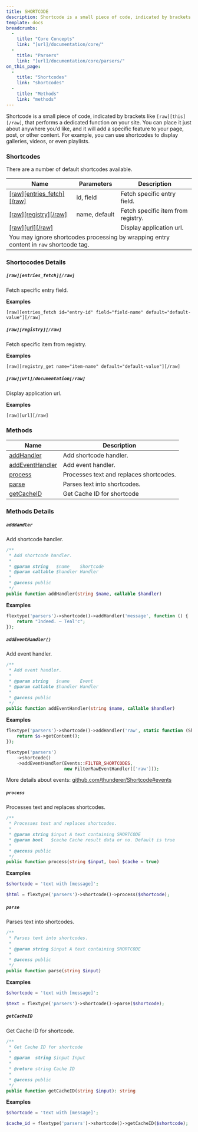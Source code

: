```yaml
---
title: SHORTCODE
description: Shortcode is a small piece of code, indicated by brackets like `[this]`, that performs a dedicated function on your site.
template: docs
breadcrumbs:
  -
    title: "Core Concepts"
    link: "[url]/documentation/core/"
  -
    title: "Parsers"
    link: "[url]/documentation/core/parsers/"
on_this_page:
  -
    title: "Shortcodes"
    link: "shortcodes"
  -
    title: "Methods"
    link: "methods"
---
```


Shortcode is a small piece of code, indicated by brackets like `[raw][this][/raw]`, that performs a dedicated function on your site. You can place it just about anywhere you’d like, and it will add a specific feature to your page, post, or other content. For example, you can use shortcodes to display galleries, videos, or even playlists.

### <a name="shortcodes"></a> Shortcodes

There are a number of default shortcodes available.

<table>
    <thead>
        <tr>
            <th>Name</th>
            <th>Parameters</th>
            <th>Description</th>
        </tr>
    </thead>
    <tbody>
        <tr>
            <td><a href="#shortcodes-entries_fetch">[raw][entries_fetch][/raw]</a></td>
            <td>id, field</td>
            <td>Fetch specific entry field.</td>
        </tr>
        <tr>
            <td><a href="#shortcodes-registry">[raw][registry][/raw]</a></td>
            <td>name, default</td>
            <td>Fetch specific item from registry.</td>
        </tr>
        <tr>
            <td><a href="#shortcodes-raw">[raw][url][/raw]</a></td>
            <td></td>
            <td>Display application url.</td>
        </tr>
        <tr>
            <td colspan="3">
                You may ignore shortcodes processing by wrapping entry content in <code>raw</code> shortcode tag.
            </td>
        </tr>
    </tbody>
</table>

### Shortocodes Details

##### <a name="shortcodes-entries_fetch"></a> `[raw][entries_fetch][/raw]`

Fetch specific entry field.

**Examples**

```
[raw][entries_fetch id="entry-id" field="field-name" default="default-value"][/raw]
```

##### <a name="shortcodes-registry"></a> `[raw][registry][/raw]`

Fetch specific item from registry.

**Examples**

```
[raw][registry_get name="item-name" default="default-value"][/raw]
```

##### <a name="shortcodes-url"></a> `[raw][url]/documentation[/raw]`

Display application url.

**Examples**

```
[raw][url][/raw]
```

### <a name="methods"></a> Methods

<table>
    <thead>
        <tr>
            <th>Name</th>
            <th>Description</th>
        </tr>
    </thead>
    <tbody>
        <tr>
            <td><a href="#methods-addHandler">addHandler</a></td>
            <td>Add shortcode handler.</td>
        </tr>
        <tr>
            <td><a href="#methods-addEventHandler">addEventHandler</a></td>
            <td>Add event handler.</td>
        </tr>
        <tr>
            <td><a href="#methods-process">process</a></td>
            <td>Processes text and replaces shortcodes.</td>
        </tr>
        <tr>
            <td><a href="#methods-parse">parse</a></td>
            <td>Parses text into shortcodes.</td>
        </tr>
        <tr>
            <td><a href="#methods-getCacheID">getCacheID</a></td>
            <td>Get Cache ID for shortcode</td>
        </tr>
    </tbody>
</table>

### Methods Details

##### <a name="methods-addHandler"></a> `addHandler`

Add shortcode handler.

```php
/**
 * Add shortcode handler.
 *
 * @param string   $name    Shortcode
 * @param callable $handler Handler
 *
 * @access public
 */
public function addHandler(string $name, callable $handler)
```

**Examples**

```php
flextype('parsers')->shortcode()->addHandler('message', function () {
    return "Indeed. – Teal'c";
});
```

##### <a name="methods-addEventHandler"></a> `addEventHandler()`

Add event handler.

```php
/**
 * Add event handler.
 *
 * @param string   $name    Event
 * @param callable $handler Handler
 *
 * @access public
 */
public function addEventHandler(string $name, callable $handler)
```

**Examples**

```php
flextype('parsers')->shortcode()->addHandler('raw', static function (ShortcodeInterface $s) {
    return $s->getContent();
});

flextype('parsers')
    ->shortcode()
    ->addEventHandler(Events::FILTER_SHORTCODES,
                      new FilterRawEventHandler(['raw']));
```

More details about events: [github.com/thunderer/Shortcode#events](https://github.com/thunderer/Shortcode#events)


##### <a name="methods-process"></a> `process`

Processes text and replaces shortcodes.

```php
/**
 * Processes text and replaces shortcodes.
 *
 * @param string $input A text containing SHORTCODE
 * @param bool   $cache Cache result data or no. Default is true
 *
 * @access public
 */
public function process(string $input, bool $cache = true)
```

**Examples**

```php
$shortcode = 'text with [message]';

$html = flextype('parsers')->shortcode()->process($shortcode);
```

##### <a name="methods-parse"></a> `parse`

Parses text into shortcodes.

```php
/**
 * Parses text into shortcodes.
 *
 * @param string $input A text containing SHORTCODE
 *
 * @access public
 */
public function parse(string $input)
```

**Examples**

```php
$shortcode = 'text with [message]';

$text = flextype('parsers')->shortcode()->parse($shortcode);
```

##### <a name="methods-getCacheID"></a> `getCacheID`

Get Cache ID for shortcode.

```php
/**
 * Get Cache ID for shortcode
 *
 * @param  string $input Input
 *
 * @return string Cache ID
 *
 * @access public
 */
public function getCacheID(string $input): string
```

**Examples**

```php
$shortcode = 'text with [message]';

$cache_id = flextype('parsers')->shortcode()->getCacheID($shortcode);
```
